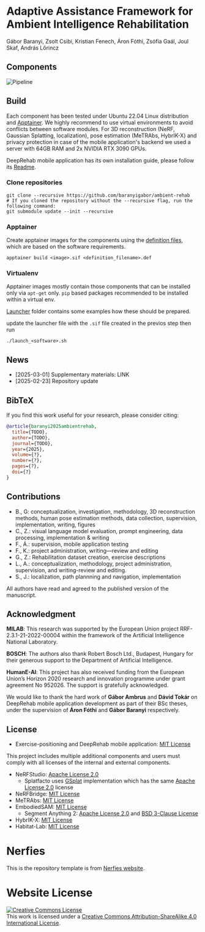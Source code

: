 # Adaptive Assistance Framework for Ambient Intelligence Rehabilitation
Gábor Baranyi, Zsolt Csibi, Kristian Fenech, Áron Fóthi, Zsófia Gaál, Joul Skaf, András Lőrincz

## Components

![Pipeline](./Images/Pipeline.png)

## Build

Each component has been tested under Ubuntu 22.04 Linux distribution and [Apptainer](https://apptainer.org/). We highly recommend to use virtual environments to avoid conflicts between software modules. For 3D reconstruction (NeRF, Gaussian Splatting, localization), pose estimation (MeTRAbs, HybrIK-X) and privacy protection in case of the mobile application's backend we used a server with 64GB RAM and 2x NVIDIA RTX 3090 GPUs.

DeepRehab mobile application has its own installation guide, please follow its [Readme](./deeprehab/README.md).

### Clone repositories
```
git clone --recursive https://github.com/baranyigabor/ambient-rehab
# If you cloned the repository without the --recursive flag, run the following command:
git submodule update --init --recursive
```
### Apptainer
Create apptainer images for the components using the [definition files](./Apptainer_definitions/), which are based on the software requirements.

```
apptainer build <image>.sif <definition_filename>.def
```

### Virtualenv

Apptainer images mostly contain those components that can be installed only via `apt-get` only. `pip` based packages recommended to be installed within a virtual env. 

[Launcher](./Launcher_files/) folder contains some examples how these should be prepared.

update the launcher file with the `.sif` file created in the previos step then run 
```
./launch_<software>.sh
```

## News

- [2025-03-01] Supplementary materials: LINK
- [2025-02-23] Repository update

## BibTeX

If you find this work useful for your research, please consider citing:

```bibtex
@article{baranyi2025ambientrehab,
  title={TODO},
  author={TODO},
  journal={TODO},
  year={2025},
  volume={?},
  number={?},
  pages={?},
  doi={?}
}
```

## Contributions

- B., G: conceptualization, investigation, methodology, 3D reconstruction methods, human pose estimation methods, data collection, supervision, implementation, writing, figures
- C., Z.: visual language model evaluation, prompt engineering, data processing, implementation & writing
- F., Á.: supervision, mobile application testing
- F., K.: project administration, writing—review and editing
- G., Z.: Rehabilitation dataset creation, exercise descriptions
- L., A.: conceptualization, methodology, project administration, supervision, and writing-review and editing.
- S., J.: localization, path plannning and navigation, implementation

All authors have read and agreed to the published version of the manuscript.

## Acknowledgment

<b>MILAB</b>:
This research was supported by the European Union project RRF-2.3.1-21-2022-00004 within the framework of the Artificial Intelligence National Laboratory. 

<b>BOSCH</b>:
The authors also thank Robert Bosch Ltd., Budapest, Hungary for their generous support to the Department of Artificial Intelligence.

<b>HumanE-AI</b>:
This project has also received funding from the European Union’s Horizon 2020 research and innovation programme under grant agreement No 952026. The support is gratefully acknowledged.

We would like to thank the hard work of <b>Gábor Ambrus</b> and <b>Dávid Tokár</b> on DeepRehab mobile application development as part of their BSc theses, under the supervision of <b>Áron Fóthi</b> and <b>Gábor Baranyi</b> respectively.

## License 
- Exercise-positioning and DeepRehab mobile application: [MIT License](./LICENSES/LICENSE.txt)

This project includes multiple additional components and users must comply with all licenses of the internal and external components.

- NeRFStudio: [Apache License 2.0](./LICENSES/NeRFStudio_LICENSE.txt) 
  - Splatfacto uses [GSplat](https://github.com/nerfstudio-project/gsplat) implementation which has the same [Apache License 2.0](./LICENSES/NeRFStudio_LICENSE.txt) license
- NeRFBridge: [MIT License](./LICENSES/NeRFBridge_LICENSE.txt)
- MeTRAbs: [MIT License](./LICENSES/MeTRAbs_LICENSE.txt)
- EmbodiedSAM: [MIT License](./LICENSES/EmbodiedSAM_LICENSE.txt)
  - Segment Anything 2: [Apache License 2.0](./LICENSES/SAM2_LICENSE.txt) and [BSD 3-Clause License](./LICENSES/SAM2_LICENSE_cctorch.txt)
- HybrIK-X: [MIT License](./LICENSES/HybrIK_LICENSE.txt)
- Habitat-Lab: [MIT License](./LICENSES/Habitat_LICENSE.txt)

# Nerfies

This is the repository template is from [Nerfies website](https://nerfies.github.io).

# Website License

<a rel="license" href="http://creativecommons.org/licenses/by-sa/4.0/"><img alt="Creative Commons License" style="border-width:0" src="https://i.creativecommons.org/l/by-sa/4.0/88x31.png" /></a><br />This work is licensed under a <a rel="license" href="http://creativecommons.org/licenses/by-sa/4.0/">Creative Commons Attribution-ShareAlike 4.0 International License</a>.
